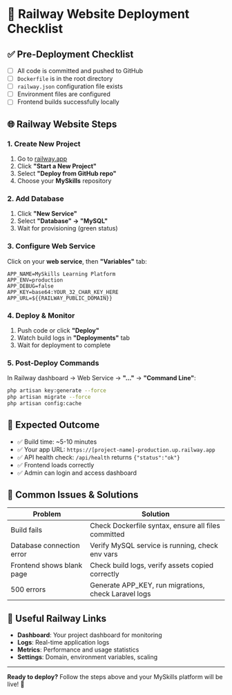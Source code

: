 # 🚀 Railway Website Deployment Checklist

## ✅ Pre-Deployment Checklist

- [ ] All code is committed and pushed to GitHub
- [ ] `Dockerfile` is in the root directory
- [ ] `railway.json` configuration file exists
- [ ] Environment files are configured
- [ ] Frontend builds successfully locally

## 🌐 Railway Website Steps

### 1. Create New Project

1. Go to [railway.app](https://railway.app)
2. Click **"Start a New Project"**
3. Select **"Deploy from GitHub repo"**
4. Choose your **MySkills** repository

### 2. Add Database

1. Click **"New Service"**
2. Select **"Database" → "MySQL"**
3. Wait for provisioning (green status)

### 3. Configure Web Service

Click on your **web service**, then **"Variables"** tab:

```env
APP_NAME=MySkills Learning Platform
APP_ENV=production  
APP_DEBUG=false
APP_KEY=base64:YOUR_32_CHAR_KEY_HERE
APP_URL=${{RAILWAY_PUBLIC_DOMAIN}}
```

### 4. Deploy & Monitor

1. Push code or click **"Deploy"**
2. Watch build logs in **"Deployments"** tab
3. Wait for deployment to complete

### 5. Post-Deploy Commands

In Railway dashboard → Web Service → **"..."** → **"Command Line"**:

```bash
php artisan key:generate --force
php artisan migrate --force
php artisan config:cache
```

## 🎯 Expected Outcome

- ✅ Build time: ~5-10 minutes
- ✅ Your app URL: `https://[project-name]-production.up.railway.app`
- ✅ API health check: `/api/health` returns `{"status":"ok"}`
- ✅ Frontend loads correctly
- ✅ Admin can login and access dashboard

## 🐛 Common Issues & Solutions

| Problem | Solution |
|---------|----------|
| Build fails | Check Dockerfile syntax, ensure all files committed |
| Database connection error | Verify MySQL service is running, check env vars |
| Frontend shows blank page | Check build logs, verify assets copied correctly |
| 500 errors | Generate APP_KEY, run migrations, check Laravel logs |

## 🔗 Useful Railway Links

- **Dashboard**: Your project dashboard for monitoring
- **Logs**: Real-time application logs  
- **Metrics**: Performance and usage statistics
- **Settings**: Domain, environment variables, scaling

---

**Ready to deploy?** Follow the steps above and your MySkills platform will be live! 🎉
